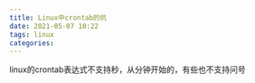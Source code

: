 ```yaml
---
title: Linux中crontab的坑
date: 2021-05-07 10:22
tags: linux
categories: 
---
```


<!--more-->

linux的crontab表达式不支持秒，从分钟开始的，有些也不支持问号